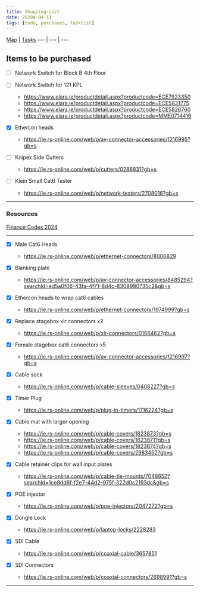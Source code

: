 ```yaml
---
title: Shopping-List
date: 20204-04-11
tags: [todo, purchases, tasklist]
---
```


[Map](../Map.md) | [Tasks](../00-Maps&Views/Tasks.md)
 --- | --- | ---
 
## Items to be purchased

- [ ] Network Switch for Block B 4th Floor
- [ ] Network Switch for 121 KPL
	- https://www.elara.ie/productdetail.aspx?productcode=ECE7923350
	- https://www.elara.ie/productdetail.aspx?productcode=ECE5831775
	- https://www.elara.ie/productdetail.aspx?productcode=ECE5826760
	- https://www.elara.ie/productdetail.aspx?productcode=MME0714416

- [x] Ethercon heads
	- https://ie.rs-online.com/web/p/av-connector-accessories/1216995?gb=s
- [ ] Knipex Side Cutters
	- https://ie.rs-online.com/web/p/cutters/0288831?gb=s
- [ ] Klein Small Cat6 Tester
	- https://ie.rs-online.com/web/p/network-testers/2708016?gb=s


--- 

### Resources

[Finance Codes 2024](https://rcsicampus.sharepoint.com/:x:/r/sites/MediaSevicesStaff/Shared%20Documents/General/Finance%20Information/Finance%20Codes%202024.xlsx?d=wc0bf963b236e4796bd231c26bc867e11&csf=1&web=1&e=zBgrfF)

---


- [x] Male Cat6 Heads
	- https://ie.rs-online.com/web/p/ethernet-connectors/8006829
- [x] Blanking plate
	- https://ie.rs-online.com/web/p/av-connector-accessories/8485294?searchId=ed5a0f06-43fa-4f71-8d4c-8308980735c2&gb=s

- [x] Ethercon heads to wrap cat6 cables
	- https://ie.rs-online.com/web/p/ethernet-connectors/1974999?gb=s
- [x] Replace stagebox xlr connectors x2
	- https://ie.rs-online.com/web/p/xlr-connectors/0166462?gb=s
- [x] Female stagebox cat6 connectors x5
	- https://ie.rs-online.com/web/p/av-connector-accessories/1216997?gb=a
- [x] Cable sock
	- https://ie.rs-online.com/web/p/cable-sleeves/0408227?gb=s
- [x] Timer Plug
	- https://ie.rs-online.com/web/p/plug-in-timers/1716224?gb=s


- [x] Cable mat with larger opening
	- https://ie.rs-online.com/web/p/cable-covers/1823873?gb=s
	- https://ie.rs-online.com/web/p/cable-covers/1823871?gb=s
	- https://ie.rs-online.com/web/p/cable-covers/1823874?gb=s
	- https://ie.rs-online.com/web/p/cable-covers/2983452?gb=s

- [x] Cable retainer clips for wall input plates
	- https://ie.rs-online.com/web/p/cable-tie-mounts/7048652?searchId=1ce8dd6f-f2e7-44d2-975f-322d0c2193dc&gb=s

- [x] POE injector
	- https://ie.rs-online.com/web/p/poe-injectors/2047272?gb=s
- [x] Dongle Lock
	- https://ie.rs-online.com/web/p/laptop-locks/2228283
- [x] SDI Cable
	- https://ie.rs-online.com/web/p/coaxial-cable/3657851
- [x] SDI Connectors
	- https://ie.rs-online.com/web/p/coaxial-connectors/2698991?gb=s

---